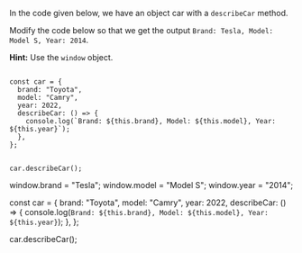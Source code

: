 In the code given below, we have an object car with a `describeCar` method.

Modify the code below so that we get the output `Brand: Tesla, Model: Model S, Year: 2014`.

**Hint:** Use the `window` object.

<codeblock type="exercise" language="javascript" testMode="fixedInput">
<code>
const car = {
  brand: "Toyota",
  model: "Camry",
  year: 2022,
  describeCar: () => {
    console.log(`Brand: ${this.brand}, Model: ${this.model}, Year: ${this.year}`);
  },
};

car.describeCar();
</code>

<solution>
window.brand = "Tesla";
window.model = "Model S";
window.year = "2014";

const car = {
  brand: "Toyota",
  model: "Camry",
  year: 2022,
  describeCar: () => {
    console.log(`Brand: ${this.brand}, Model: ${this.model}, Year: ${this.year}`);
  },
};

car.describeCar();
</solution>
</codeblock>
